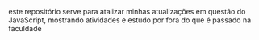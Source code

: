 este repositório serve para atalizar minhas atualizações em questão do JavaScript, mostrando atividades e estudo por fora do que é passado na faculdade 
 
